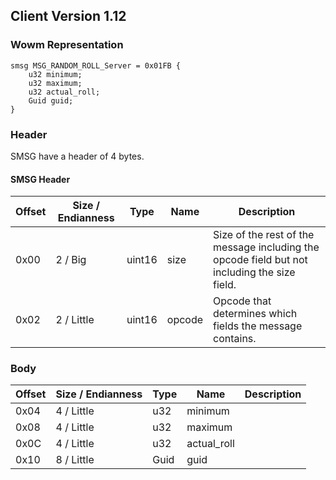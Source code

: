## Client Version 1.12

### Wowm Representation
```rust,ignore
smsg MSG_RANDOM_ROLL_Server = 0x01FB {
    u32 minimum;    
    u32 maximum;    
    u32 actual_roll;    
    Guid guid;    
}

```
### Header
SMSG have a header of 4 bytes.

#### SMSG Header
| Offset | Size / Endianness | Type   | Name   | Description |
| ------ | ----------------- | ------ | ------ | ----------- |
| 0x00   | 2 / Big           | uint16 | size   | Size of the rest of the message including the opcode field but not including the size field.|
| 0x02   | 2 / Little        | uint16 | opcode | Opcode that determines which fields the message contains.|
### Body
| Offset | Size / Endianness | Type | Name | Description |
| ------ | ----------------- | ---- | ---- | ----------- |
| 0x04 | 4 / Little | u32 | minimum |  |
| 0x08 | 4 / Little | u32 | maximum |  |
| 0x0C | 4 / Little | u32 | actual_roll |  |
| 0x10 | 8 / Little | Guid | guid |  |
